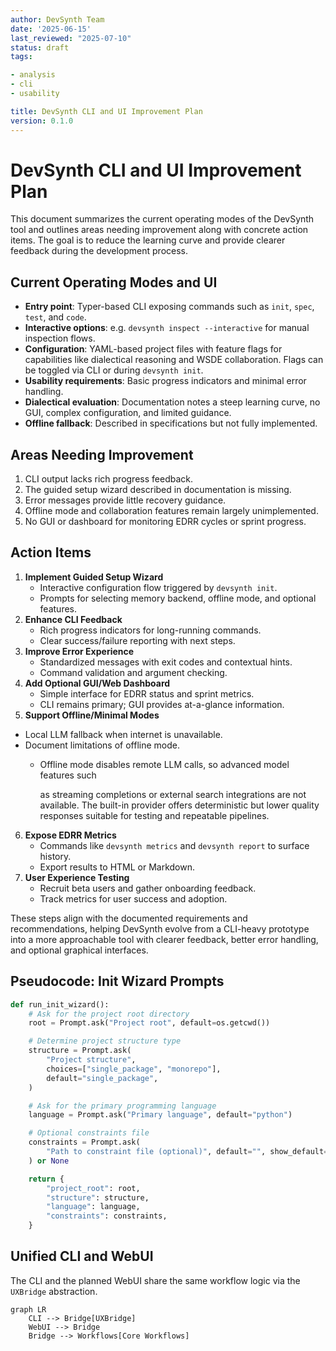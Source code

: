 ```yaml
---
author: DevSynth Team
date: '2025-06-15'
last_reviewed: "2025-07-10"
status: draft
tags:

- analysis
- cli
- usability

title: DevSynth CLI and UI Improvement Plan
version: 0.1.0
---
```


# DevSynth CLI and UI Improvement Plan

This document summarizes the current operating modes of the DevSynth tool and outlines areas needing improvement along with concrete action items. The goal is to reduce the learning curve and provide clearer feedback during the development process.

## Current Operating Modes and UI

- **Entry point**: Typer-based CLI exposing commands such as `init`, `spec`, `test`, and `code`.
- **Interactive options**: e.g. `devsynth inspect --interactive` for manual inspection flows.
- **Configuration**: YAML-based project files with feature flags for capabilities like dialectical reasoning and WSDE collaboration. Flags can be toggled via CLI or during `devsynth init`.
- **Usability requirements**: Basic progress indicators and minimal error handling.
- **Dialectical evaluation**: Documentation notes a steep learning curve, no GUI, complex configuration, and limited guidance.
- **Offline fallback**: Described in specifications but not fully implemented.


## Areas Needing Improvement

1. CLI output lacks rich progress feedback.
2. The guided setup wizard described in documentation is missing.
3. Error messages provide little recovery guidance.
4. Offline mode and collaboration features remain largely unimplemented.
5. No GUI or dashboard for monitoring EDRR cycles or sprint progress.


## Action Items

1. **Implement Guided Setup Wizard**
   - Interactive configuration flow triggered by `devsynth init`.
   - Prompts for selecting memory backend, offline mode, and optional features.
2. **Enhance CLI Feedback**
   - Rich progress indicators for long-running commands.
   - Clear success/failure reporting with next steps.
3. **Improve Error Experience**
   - Standardized messages with exit codes and contextual hints.
   - Command validation and argument checking.
4. **Add Optional GUI/Web Dashboard**
   - Simple interface for EDRR status and sprint metrics.
   - CLI remains primary; GUI provides at-a-glance information.
5. **Support Offline/Minimal Modes**
 - Local LLM fallback when internet is unavailable.
 - Document limitations of offline mode.
    - Offline mode disables remote LLM calls, so advanced model features such

      as streaming completions or external search integrations are not
      available. The built-in provider offers deterministic but lower quality
      responses suitable for testing and repeatable pipelines.

6. **Expose EDRR Metrics**
   - Commands like `devsynth metrics` and `devsynth report` to surface history.
   - Export results to HTML or Markdown.
7. **User Experience Testing**
   - Recruit beta users and gather onboarding feedback.
   - Track metrics for user success and adoption.


These steps align with the documented requirements and recommendations, helping DevSynth evolve from a CLI-heavy prototype into a more approachable tool with clearer feedback, better error handling, and optional graphical interfaces.

## Pseudocode: Init Wizard Prompts

```python
def run_init_wizard():
    # Ask for the project root directory
    root = Prompt.ask("Project root", default=os.getcwd())

    # Determine project structure type
    structure = Prompt.ask(
        "Project structure",
        choices=["single_package", "monorepo"],
        default="single_package",
    )

    # Ask for the primary programming language
    language = Prompt.ask("Primary language", default="python")

    # Optional constraints file
    constraints = Prompt.ask(
        "Path to constraint file (optional)", default="", show_default=False
    ) or None

    return {
        "project_root": root,
        "structure": structure,
        "language": language,
        "constraints": constraints,
    }
```

## Unified CLI and WebUI

The CLI and the planned WebUI share the same workflow logic via the `UXBridge` abstraction.

```mermaid
graph LR
    CLI --> Bridge[UXBridge]
    WebUI --> Bridge
    Bridge --> Workflows[Core Workflows]
```
